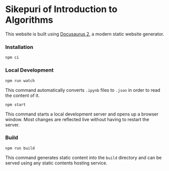 # Sikepuri of Introduction to Algorithms

This website is built using [Docusaurus 2](https://docusaurus.io/), a modern static website generator.

### Installation

```shell
npm ci
```

### Local Development

```shell
npm run watch
```

This command automatically converts `.ipynb` files to `.json` in order to read the content of it.

```shell
npm start
```

This command starts a local development server and opens up a browser window. Most changes are reflected live without having to restart the server.

### Build

```shell
npm run build
```

This command generates static content into the `build` directory and can be served using any static contents hosting service.

